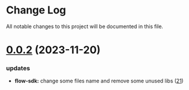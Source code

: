 
# Change Log

All notable changes to this project will be documented in this file.

# [0.0.2](https://github.com/okx/go-wallet-sdk) (2023-11-20)

### updates

- **flow-sdk:** change some files name and remove some unused libs ([21](https://github.com/okx/go-wallet-sdk/pull/21))

